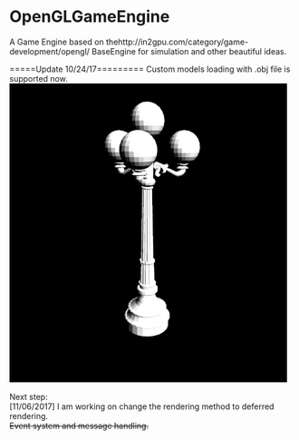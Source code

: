 # OpenGLGameEngine
A Game Engine based on thehttp://in2gpu.com/category/game-development/opengl/ BaseEngine for simulation and other beautiful ideas.

=====Update 10/24/17=========
Custom models loading with .obj file is supported now. 
![custom model loading](custom_model_loding.PNG)

Next step:  
[11/06/2017] I am working on change the rendering method to deferred rendering.  
~~Event system and message handling.~~

